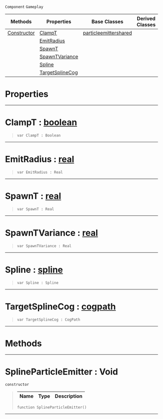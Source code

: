  `Component` `Gameplay`



|Methods|Properties|Base Classes|Derived Classes|
|---|---|---|---|
|[ Constructor](splineparticleemitter.md#splineparticleemitter-vo)|[ ClampT](splineparticleemitter.md#clampt-zilch-engine-docum)|[particleemittershared](particleemittershared.md)| |
| |[ EmitRadius](splineparticleemitter.md#emitradius-zilch-engine-d)| | |
| |[ SpawnT](splineparticleemitter.md#spawnt-zilch-engine-docum)| | |
| |[ SpawnTVariance](splineparticleemitter.md#spawntvariance-zilch-engi)| | |
| |[ Spline](splineparticleemitter.md#spline-zilch-engine-docum)| | |
| |[ TargetSplineCog](splineparticleemitter.md#targetsplinecog-zilch-eng)| | |


 #  Properties


---  
 #  ClampT : [boolean](../nada_base_types/boolean.md)

> 
> ```TS:Nada
> var ClampT : Boolean


---  
 #  EmitRadius : [real](../nada_base_types/real.md)

> 
> ```TS:Nada
> var EmitRadius : Real


---  
 #  SpawnT : [real](../nada_base_types/real.md)

> 
> ```TS:Nada
> var SpawnT : Real


---  
 #  SpawnTVariance : [real](../nada_base_types/real.md)

> 
> ```TS:Nada
> var SpawnTVariance : Real


---  
 #  Spline : [spline](spline.md)

> 
> ```TS:Nada
> var Spline : Spline


---  
 #  TargetSplineCog : [cogpath](cogpath.md)

> 
> ```TS:Nada
> var TargetSplineCog : CogPath


---  
 #  Methods


---  
 #  SplineParticleEmitter : Void

 `constructor`

> 
> |Name|Type|Description|
> |---|---|---|
> ```TS:Nada
> function SplineParticleEmitter()
> ``` 


---  
 

 